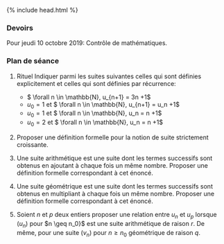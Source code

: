 {% include head.html %}

### Devoirs

Pour jeudi 10 octobre 2019: Contrôle de mathématiques.

### Plan de séance

1. Rituel Indiquer parmi les suites suivantes celles qui sont définies explicitement et celles qui sont définies par récurrence:
    * $ \forall n \in \mathbb{N}, u_{n+1} = 3n +1$
    * $u_0 = 1$ et $ \forall n \in \mathbb{N}, u_{n+1} = u_n +1$
    * $u_0 = 1$ et $ \forall n \in \mathbb{N}, u_n = n +1$
    * $u_0 = 2$ et $ \forall n \in \mathbb{N}, u_n = n +1$
        
1. Proposer une définition formelle pour la notion de suite strictement croissante.

1. Une suite arithmétique est une suite dont les termes successifs sont obtenus en ajoutant à chaque fois un même nombre. Proposer une définition formelle correspondant à cet énoncé.

1. Une suite géométrique est une suite dont les termes successifs sont obtenus en multipliant à chaque fois un même nombre. Proposer une définition formelle correspondant à cet énoncé.

1. Soient $n$ et $p$ deux entiers proposer une relation entre $u_n$ et $u_p$ lorsque $(u_n)$ pour $n \geq n_0}$ est une suite arithmétique de raison $r$. De même, pour une suite $(v_n)$ pour ${n \geq n_0}$ géométrique de raison $q$.
